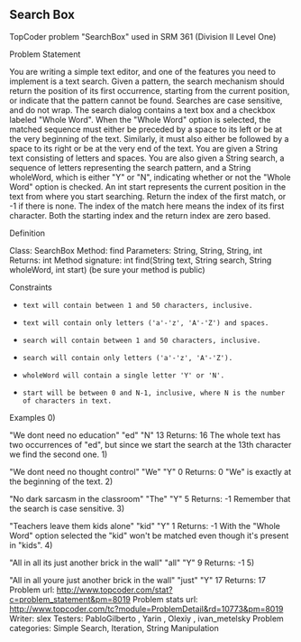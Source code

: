 ## Search Box

TopCoder problem "SearchBox" used in SRM 361 (Division II Level One)

Problem Statement
        
You are writing a simple text editor, and one of the features you need to implement is a text search. Given a pattern, the search mechanism should return the position of its first occurrence, starting from the current position, or indicate that the pattern cannot be found. Searches are case sensitive, and do not wrap. The search dialog contains a text box and a checkbox labeled "Whole Word". When the "Whole Word" option is selected, the matched sequence must either be preceded by a space to its left or be at the very beginning of the text. Similarly, it must also either be followed by a space to its right or be at the very end of the text.
You are given a String text consisting of letters and spaces. You are also given a String search, a sequence of letters representing the search pattern, and a String wholeWord, which is either "Y" or "N", indicating whether or not the "Whole Word" option is checked. An int start represents the current position in the text from where you start searching. Return the index of the first match, or -1 if there is none. The index of the match here means the index of its first character. Both the starting index and the return index are zero based.

Definition
        
Class:     SearchBox
Method:     find
Parameters:     String, String, String, int
Returns:     int
Method signature:     int find(String text, String search, String wholeWord, int start)
(be sure your method is public)
   

Constraints
-     text will contain between 1 and 50 characters, inclusive.
-     text will contain only letters ('a'-'z', 'A'-'Z') and spaces.
-     search will contain between 1 and 50 characters, inclusive.
-     search will contain only letters ('a'-'z', 'A'-'Z').
-     wholeWord will contain a single letter 'Y' or 'N'.
-     start will be between 0 and N-1, inclusive, where N is the number of characters in text.

Examples
0)    
        
"We dont need no education"
"ed"
"N"
13
Returns: 16
The whole text has two occurrences of "ed", but since we start the search at the 13th character we find the second one.
1)    
        
"We dont need no thought control"
"We"
"Y"
0
Returns: 0
"We" is exactly at the beginning of the text.
2)    
        
"No dark sarcasm in the classroom"
"The"
"Y"
5
Returns: -1
Remember that the search is case sensitive.
3)    
        
"Teachers leave them kids alone"
"kid"
"Y"
1
Returns: -1
With the "Whole Word" option selected the "kid" won't be matched even though it's present in "kids".
4)    
        
"All in all its just another brick in the wall"
"all"
"Y"
9
Returns: -1
5)    
        
"All in all youre just another brick in the wall"
"just"
"Y"
17
Returns: 17
Problem url: http://www.topcoder.com/stat?c=problem_statement&pm=8019
Problem stats url: http://www.topcoder.com/tc?module=ProblemDetail&rd=10773&pm=8019
Writer: slex Testers: PabloGilberto , Yarin , Olexiy , ivan_metelsky Problem categories: Simple Search, Iteration, String Manipulation